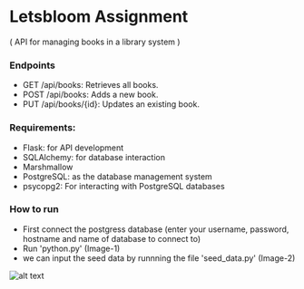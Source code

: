 # Letsbloom Assignment
( API for managing books in a library system )

<h3>Endpoints</h3>

- GET /api/books: Retrieves all books.
- POST /api/books: Adds a new book.
- PUT /api/books/{id}: Updates an existing book.

<h3>Requirements:</h3>

- Flask: for API development
- SQLAlchemy: for database interaction 
- Marshmallow
- PostgreSQL: as the database management system 
- psycopg2: For interacting with PostgreSQL databases

<h3>How to run</h3>

- First connect the postgress database (enter your username, password, hostname and name of database to connect to)
- Run 'python.py' (Image-1)
- we can input the seed data by runnning the file 'seed_data.py' (Image-2)


![alt text](https://github.com/[username]/[reponame]/blob/[branch]/image.jpg?raw=true)
